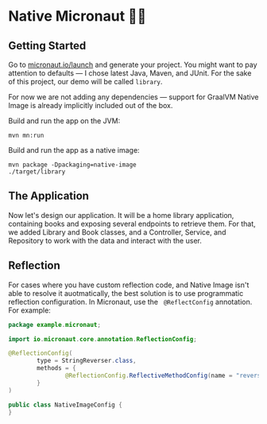 # Native Micronaut 👩‍🚀

## Getting Started

Go to [micronaut.io/launch](https://micronaut.io/launch/) and generate your project. You might want to pay attention to defaults — I chose latest Java, Maven, and JUnit. For the sake of this project, our demo will be called `library`.

For now we are not adding any dependencies — support for GraalVM Native Image is already implicitly included out of the box.

Build and run the app on the JVM:

```shell
mvn mn:run
```

Build and run the app as a native image:

```shell
mvn package -Dpackaging=native-image
./target/library
```

## The Application

Now let's design our application. It will be a home library application, containing books and exposing several endpoints to retrieve them. For that, we added Library and Book classes, and a Controller, Service, and Repository to work with the data and interact with the user.



## Reflection

For cases where you have custom reflection code, and Native Image isn't able to resolve it auotmatically, the best solution is to use programmatic reflection configuration. In Micronaut, use the ` @ReflectConfig` annotation. For example:

```java
package example.micronaut;

import io.micronaut.core.annotation.ReflectionConfig;

@ReflectionConfig(
        type = StringReverser.class,
        methods = {
                @ReflectionConfig.ReflectiveMethodConfig(name = "reverse", parameterTypes = {String.class})
        }
)

public class NativeImageConfig {
}
```

